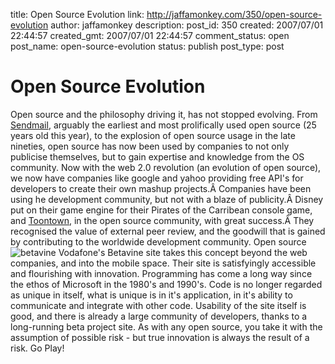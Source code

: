 title: Open Source Evolution
link: http://jaffamonkey.com/350/open-source-evolution
author: jaffamonkey
description: 
post_id: 350
created: 2007/07/01 22:44:57
created_gmt: 2007/07/01 22:44:57
comment_status: open
post_name: open-source-evolution
status: publish
post_type: post

# Open Source Evolution

Open source and the philosophy driving it, has not stopped evolving. From [Sendmail](http://www.sendmail.org), arguably the earliest and most prolifically used open source (25 years old this year), to the explosion of open source usage in the late nineties, open source has now been used by companies to not only publicise themselves, but to gain expertise and knowledge from the OS community. Now with the web 2.0 revolution (an evolution of open source), we now have companies like google and yahoo providing free API's for developers to create their own mashup projects.Â Companies have been using he development community, but not with a blaze of publicity.Â Disney put on their game engine for their Pirates of the Carribean console game, and [Toontown](http://www.toontown.com), in the open source community, with great success.Â They recognised the value of external peer review, and the goodwill that is gained by contributing to the worldwide development community. Open source ![betavine](http://www.jaffamonkey.co.uk/images/betavine.png) Vodafone's Betavine site takes this concept beyond the web companies, and into the mobile space. Their site is satisfyingly accessible and flourishing with innovation. Programming has come a long way since the ethos of Microsoft in the 1980's and 1990's. Code is no longer regarded as unique in itself, what is unique is in it's application, in it's ability to communicate and integrate with other code. Usability of the site itself is good, and there is already a large community of developers, thanks to a long-running beta project site. As with any open source, you take it with the assumption of possible risk - but true innovation is always the result of a risk. Go Play!